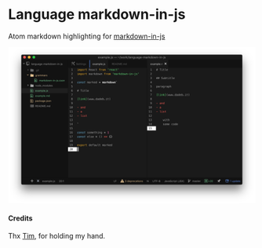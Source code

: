# Language markdown-in-js

Atom markdown highlighting for [markdown-in-js](https://github.com/threepointone/markdown-in-js)

![example](example.png)

#### Credits

Thx [Tim](https://github.com/timneutkens), for holding my hand.
